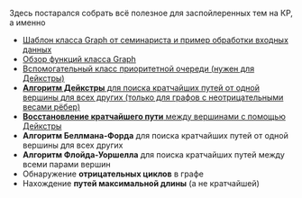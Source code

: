 Здесь постарался собрать всё полезное для заспойлеренных тем на КР, а именно
- [Шаблон класса Graph от семинариста и пример обработки входных данных](graph_and_input.cpp)
- [Обзор функций класса Graph](graph_func_review.cpp)
- [Вспомогательный класс приоритетной очереди (нужен для Дейкстры)](priority_queue.cpp)
- [**Алгоритм Дейкстры** для поиска кратчайших путей от одной вершины для всех других (только для графов с неотрицательными весами рёбер)](deijkstra.cpp)
- [**Восстановление кратчайшего пути** между вершинами с помощью Дейкстры](deijkstra.cpp)
- **Алгоритм Беллмана-Форда** для поиска кратчайших путей от одной вершины для всех других
- **Алгоритм Флойда-Уоршелла** для поиска кратчайших путей между всеми парами вершин
- Обнаружение **отрицательных циклов** в графе
- Нахождение **путей максимальной длины** (а не кратчайшей)
